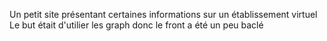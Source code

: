 Un petit site présentant certaines informations sur un établissement virtuel
Le but était d'utilier les graph donc le front a été un peu baclé
